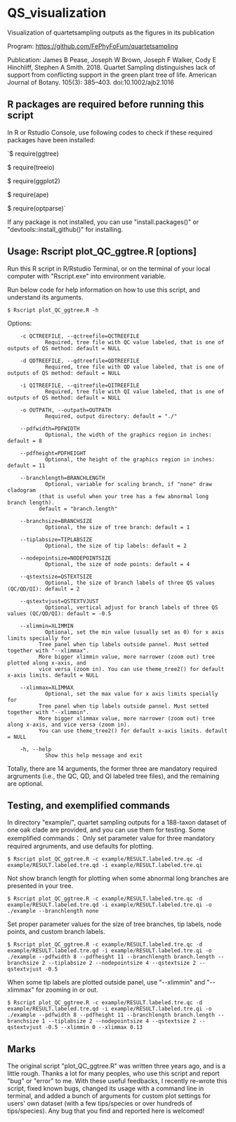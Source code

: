 # QS_visualization
Visualization of quartetsampling outputs as the figures in its publication

Program: https://github.com/FePhyFoFum/quartetsampling

Publication: James B Pease, Joseph W Brown, Joseph F Walker, Cody E Hinchliff, Stephen A Smith. 2018. Quartet Sampling distinguishes lack of support from conflicting support in the green plant tree of life. American Journal of Botany. 105(3): 385–403. doi:10.1002/ajb2.1016

## R packages are required before running this script

In R or Rstudio Console, use following codes to check if these required packages have been installed:

`$ require(ggtree)

$ require(treeio)

$ require(ggplot2)

$ require(ape)

$ require(optparse)`

If any package is not installed, you can use "install.packages()" or "devtools::install_github()" for installing.

## Usage: Rscript plot_QC_ggtree.R [options]

Run this R script in  R/Rstudio Terminal, or on the terminal of your local computer with "Rscript.exe" into environment variable.

Run below code for help information on how to use this script, and understand its arguments.

`$ Rscript plot_QC_ggtree.R -h`

Options:

        -c QCTREEFILE, --qctreefile=QCTREEFILE
                Required, tree file with QC value labeled, that is one of outputs of QS method: default = NULL

        -d QDTREEFILE, --qdtreefile=QDTREEFILE
                Required, tree file with QD value labeled, that is one of outputs of QS method: default = NULL

        -i QITREEFILE, --qitreefile=QITREEFILE
                Required, tree file with QI value labeled, that is one of outputs of QS method: default = NULL

        -o OUTPATH, --outpath=OUTPATH
                Required, output directory: default = "./"

        --pdfwidth=PDFWIDTH
                Optional, the width of the graphics region in inches: default = 8

        --pdfheight=PDFHEIGHT
                Optional, the height of the graphics region in inches: default = 11

        --branchlength=BRANCHLENGTH
                Optional, variable for scaling branch, if "none" draw cladogram
              (that is useful when your tree has a few abnormal long branch length).
              default = "branch.length"

        --branchsize=BRANCHSIZE
                Optional, the size of tree branch: default = 1

        --tiplabsize=TIPLABSIZE
                Optional, the size of tip labels: default = 2

        --nodepointsize=NODEPOINTSIZE
                Optional, the size of node points: default = 4

        --qstextsize=QSTEXTSIZE
                Optional, the size of branch labels of three QS values (QC/QD/QI): default = 2

        --qstextvjust=QSTEXTVJUST
                Optional, vertical adjust for branch labels of three QS values (QC/QD/QI): default = -0.5

        --xlimmin=XLIMMIN
                Optional, set the min value (usually set as 0) for x axis limits specially for
              Tree panel when tip labels outside pannel. Must setted together with "--xlimmax".
              More bigger xlimmin value, more narrower (zoom out) tree plotted along x-axis, and
              vice versa (zoom in). You can use theme_tree2() for default x-axis limits. default = NULL

        --xlimmax=XLIMMAX
                Optional, set the max value for x axis limits specially for
              Tree panel when tip labels outside pannel. Must setted together with "--xlimmin".
              More bigger xlimmax value, more narrower (zoom out) tree along x-axis, and vice versa (zoom in).
              You can use theme_tree2() for default x-axis limits. default = NULL

        -h, --help
                Show this help message and exit

Totally, there are 14 arguments, the former three are mandatory required argruments (i.e., the QC, QD, and QI labeled tree files), and the remaining are optional.

## Testing, and exemplified commands
In directory "example/", quartet sampling outputs for a 188-taxon dataset of one oak clade are provided, and you can use them for testing. Some exemplified commands：
Only set parameter value for three mandatory required argruments, and use defaults for plotting.

`$ Rscript plot_QC_ggtree.R -c example/RESULT.labeled.tre.qc -d example/RESULT.labeled.tre.qd -i example/RESULT.labeled.tre.qi`

Not show branch length for plotting when some abnormal long branches are presented in your tree.

`$ Rscript plot_QC_ggtree.R -c example/RESULT.labeled.tre.qc -d example/RESULT.labeled.tre.qd -i example/RESULT.labeled.tre.qi -o ./example --branchlength none`

Set proper parameter values for the size of tree branches, tip labels, node points, and custom branch labels.

`$ Rscript plot_QC_ggtree.R -c example/RESULT.labeled.tre.qc -d example/RESULT.labeled.tre.qd -i example/RESULT.labeled.tre.qi -o ./example --pdfwidth 8 --pdfheight 11 --branchlength branch.length --branchsize 2 --tiplabsize 2 --nodepointsize 4 --qstextsize 2 --qstextvjust -0.5`

When some tip labels are plotted outside panel, use "--xlimmin" and "--xlimmax" for zooming in or out.

`$ Rscript plot_QC_ggtree.R -c example/RESULT.labeled.tre.qc -d example/RESULT.labeled.tre.qd -i example/RESULT.labeled.tre.qi -o ./example --pdfwidth 8 --pdfheight 11 --branchlength branch.length --branchsize 1 --tiplabsize 2 --nodepointsize 4 --qstextsize 2 --qstextvjust -0.5 --xlimmin 0 --xlimmax 0.13`

## Marks
The original script "plot_QC_ggtree.R" was written three years ago, and is a little rough. Thanks a lot for many peoples, who use this script and report "bug" or "error" to me. With these useful feedbacks, I recently re-wrote this script, fixed known bugs, changed its usage with a command line in terminal, and added a bunch of arguments for custom plot settings for users' own dataset (with a few tips/species or over hundreds of tips/species). Any bug that you find and reported here is welcomed!   
